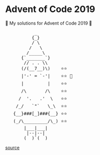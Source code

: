 # Advent of Code 2019

🎄 My solutions for Advent of Code 2019 🎄

<pre>
           _
          {_}
          / \
         /   \
        /_____\
      {`_______`}
       // . . \\
      (/(__7__)\)    ⭐️⭐️
      |'-' = `-'|    ⭐️⭐️ 🥵
      |         |    ⭐️⭐️
      /\       /\    ⭐️⭐️
     /  '.   .'  \   ⭐️⭐️
    /_/   `"`   \_\  ⭐️⭐️
   {__}###[_]###{__} ⭐️⭐️
   (_/\_________/\_) ⭐️⭐️
       |___|___|
        |--|--|
       (__)`(__)
</pre>
[source](https://asciiart.website//index.php?art=holiday/christmas/santa)
